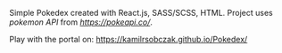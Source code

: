 Simple Pokedex created with React.js, SASS/SCSS, HTML.
Project uses *pokemon API* from *https://pokeapi.co/*.

Play with the portal on: https://kamilrsobczak.github.io/Pokedex/